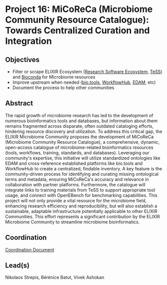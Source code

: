 # Project 16: MiCoReCa (Microbiome Community Resource Catalogue): Towards Centralized Curation and Integration

## Objectives

* Filter or scrape ELIXIR Ecosystem ([Research Software Ecosystem](https://research-software-ecosystem.github.io), [TeSS](https://tess.elixir-europe.org/)) and [Bioconda](https://bioconda.github.io/) for Microbiome resources
* Improve upstream when needed ([bio.tools](https://bio.tools/), [WorkflowHub](https://workflowhub.eu/), [EDAM](https://edamontologydocs.readthedocs.io/en/latest/index.html), etc)
* Document the process to help other communities


## Abstract

The rapid growth of microbiome research has led to the development of numerous bioinformatics tools and databases, but information about them remains fragmented across disparate, often outdated cataloging efforts, hindering resource discovery and utilization. To address this critical gap, the ELIXIR Microbiome Community proposes the development of MiCoReCa (Microbiome Community Resource Catalogue), a comprehensive, dynamic, open-access catalogue of microbiome-related bioinformatics resources (tools, workflows, training, standards, and databases). Leveraging our community's expertise, this initiative will utilize standardized ontologies like EDAM and cross-reference established platforms like bio.tools and WorkflowHub to create a centralized, findable inventory. A key feature is the community-driven process for identifying and curating missing ontological terms and metadata, ensuring MiCoReCa's accuracy and relevance in collaboration with partner platforms. Furthermore, the catalogue will integrate links to training materials from TeSS to support appropriate tool usage, and connect with OpenEBench for benchmarking capabilities. This project will not only provide a vital resource for the microbiome field, enhancing research efficiency and reproducibility, but will also establish a sustainable, adaptable infrastructure potentially applicable to other ELIXIR Communities. This effort represents a significant contribution by the ELIXIR Microbiome Community to streamline microbiome bioinformatics.

## Coordination

[Coordination Document](https://docs.google.com/document/d/1by0oFCX4yUC6sa2emccpaTWfL4xLOkZeHRJgVkg5tM0/edit?tab=t.chgmln7zojq8)

## Lead(s)

Nikolaos Strepis, Bérénice Batut, Vivek Ashokan

